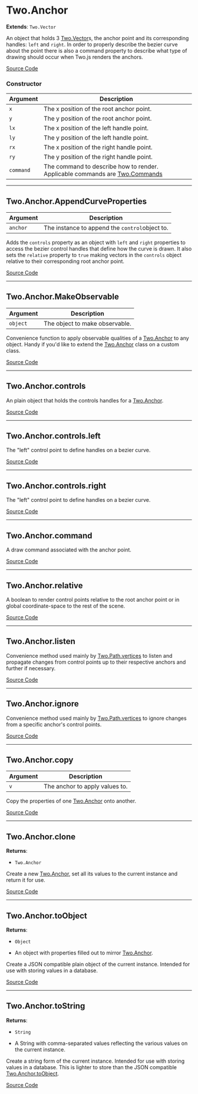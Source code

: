# Two.Anchor


<div class="extends">

__Extends__: `Two.Vector`

</div>


An object that holds 3 [Two.Vector](/documentation/vector)s, the anchor point and its corresponding handles: `left` and `right`. In order to properly describe the bezier curve about the point there is also a command property to describe what type of drawing should occur when Two.js renders the anchors.


<div class="meta">

  [Source Code](https://github.com/jonobr1/two.js/blob/dev/src/anchor.js#L7)

</div>



### Constructor


| Argument | Description |
| ---- | ----------- |
|  `x`  | The x position of the root anchor point. |
|  `y`  | The y position of the root anchor point. |
|  `lx`  | The x position of the left handle point. |
|  `ly`  | The y position of the left handle point. |
|  `rx`  | The x position of the right handle point. |
|  `ry`  | The y position of the right handle point. |
|  `command`  | The command to describe how to render. Applicable commands are [Two.Commands](/documentation/commands) |



---

<div class="static function ">

## Two.Anchor.AppendCurveProperties










<div class="params">

| Argument | Description |
| ---- | ----------- |
|  `anchor`  | The instance to append the `control`object to. |
</div>




<div class="description">

Adds the `controls` property as an object with `left` and `right` properties to access the bezier control handles that define how the curve is drawn. It also sets the `relative` property to `true` making vectors in the `controls` object relative to their corresponding root anchor point.

</div>



<div class="meta">

  [Source Code](https://github.com/jonobr1/two.js/blob/dev/src/anchor.js#L60)

</div>






</div>



---

<div class="static function ">

## Two.Anchor.MakeObservable










<div class="params">

| Argument | Description |
| ---- | ----------- |
|  `object`  | The object to make observable. |
</div>




<div class="description">

Convenience function to apply observable qualities of a [Two.Anchor](/documentation/anchor) to any object. Handy if you'd like to extend the [Two.Anchor](/documentation/anchor) class on a custom class.

</div>



<div class="meta">

  [Source Code](https://github.com/jonobr1/two.js/blob/dev/src/anchor.js#L93)

</div>






</div>



---

<div class="instance member ">

## Two.Anchor.controls








<div class="properties">



</div>






<div class="description">

An plain object that holds the controls handles for a [Two.Anchor](/documentation/anchor).

</div>



<div class="meta">

  [Source Code](https://github.com/jonobr1/two.js/blob/dev/src/anchor.js#L70)

</div>






</div>



---

<div class="instance member ">

## Two.Anchor.controls.left








<div class="properties">



</div>






<div class="description">

The "left" control point to define handles on a bezier curve.

</div>



<div class="meta">

  [Source Code](https://github.com/jonobr1/two.js/blob/dev/src/anchor.js#L77)

</div>






</div>



---

<div class="instance member ">

## Two.Anchor.controls.right








<div class="properties">



</div>






<div class="description">

The "left" control point to define handles on a bezier curve.

</div>



<div class="meta">

  [Source Code](https://github.com/jonobr1/two.js/blob/dev/src/anchor.js#L84)

</div>






</div>



---

<div class="instance member ">

## Two.Anchor.command








<div class="properties">



</div>






<div class="description">

A draw command associated with the anchor point.

</div>



<div class="meta">

  [Source Code](https://github.com/jonobr1/two.js/blob/dev/src/anchor.js#L101)

</div>






</div>



---

<div class="instance member ">

## Two.Anchor.relative








<div class="properties">



</div>






<div class="description">

A boolean to render control points relative to the root anchor point or in global coordinate-space to the rest of the scene.

</div>



<div class="meta">

  [Source Code](https://github.com/jonobr1/two.js/blob/dev/src/anchor.js#L124)

</div>






</div>



---

<div class="instance function ">

## Two.Anchor.listen













<div class="description">

Convenience method used mainly by [Two.Path.vertices](/documentation/path#two-path-vertices) to listen and propagate changes from control points up to their respective anchors and further if necessary.

</div>



<div class="meta">

  [Source Code](https://github.com/jonobr1/two.js/blob/dev/src/anchor.js#L168)

</div>






</div>



---

<div class="instance function ">

## Two.Anchor.ignore













<div class="description">

Convenience method used mainly by [Two.Path.vertices](/documentation/path#two-path-vertices) to ignore changes from a specific anchor's control points.

</div>



<div class="meta">

  [Source Code](https://github.com/jonobr1/two.js/blob/dev/src/anchor.js#L186)

</div>






</div>



---

<div class="instance function ">

## Two.Anchor.copy










<div class="params">

| Argument | Description |
| ---- | ----------- |
|  `v`  | The anchor to apply values to. |
</div>




<div class="description">

Copy the properties of one [Two.Anchor](/documentation/anchor) onto another.

</div>



<div class="meta">

  [Source Code](https://github.com/jonobr1/two.js/blob/dev/src/anchor.js#L200)

</div>






</div>



---

<div class="instance function ">

## Two.Anchor.clone




<div class="returns">

__Returns__:



+ `Two.Anchor`




</div>










<div class="description">

Create a new [Two.Anchor](/documentation/anchor), set all its values to the current instance and return it for use.

</div>



<div class="meta">

  [Source Code](https://github.com/jonobr1/two.js/blob/dev/src/anchor.js#L239)

</div>






</div>



---

<div class="instance function ">

## Two.Anchor.toObject




<div class="returns">

__Returns__:



+ `Object`



- An object with properties filled out to mirror [Two.Anchor](/documentation/anchor).


</div>










<div class="description">

Create a JSON compatible plain object of the current instance. Intended for use with storing values in a database.

</div>



<div class="meta">

  [Source Code](https://github.com/jonobr1/two.js/blob/dev/src/anchor.js#L263)

</div>






</div>



---

<div class="instance function ">

## Two.Anchor.toString




<div class="returns">

__Returns__:



+ `String`



- A String with comma-separated values reflecting the various values on the current instance.


</div>










<div class="description">

Create a string form of the current instance. Intended for use with storing values in a database. This is lighter to store than the JSON compatible [Two.Anchor.toObject](/documentation/anchor#two-anchor-toobject).

</div>



<div class="meta">

  [Source Code](https://github.com/jonobr1/two.js/blob/dev/src/anchor.js#L289)

</div>






</div>


